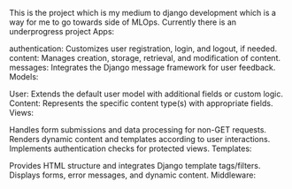 This is the project which is my medium to django development which is a way for me to go towards side of MLOps. Currently there is an underprogress project
Apps:

authentication: Customizes user registration, login, and logout, if needed.
content: Manages creation, storage, retrieval, and modification of content.
messages: Integrates the Django message framework for user feedback.
Models:

User: Extends the default user model with additional fields or custom logic.
Content: Represents the specific content type(s) with appropriate fields.
Views:

Handles form submissions and data processing for non-GET requests.
Renders dynamic content and templates according to user interactions.
Implements authentication checks for protected views.
Templates:

Provides HTML structure and integrates Django template tags/filters.
Displays forms, error messages, and dynamic content.
Middleware:

